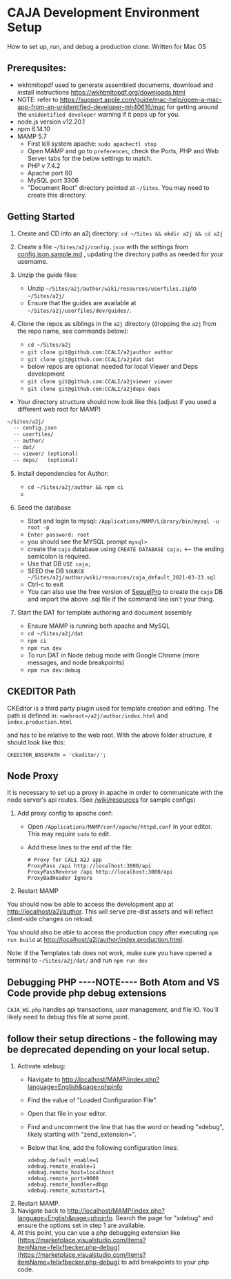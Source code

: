 # CAJA Development Environment Setup
How to set up, run, and debug a production clone.
Written for Mac OS

## Prerequsites:

- wkhtmltopdf used to generate assembled documents, download and install instructions https://wkhtmltopdf.org/downloads.html
- NOTE: refer to https://support.apple.com/guide/mac-help/open-a-mac-app-from-an-unidentified-developer-mh40616/mac for getting around the `unidentified developer` warning if it pops up for you.
- node.js version v12.20.1
- npm 6.14.10
- MAMP 5.7 
    - First kill system apache: `sudo apachectl stop`
    - Open MAMP and go to `preferences`, check the Ports, PHP and Web Server tabs for the below settings to match.
    - PHP v 7.4.2
    - Apache port 80
    - MySQL port 3306
    - "Document Root" directory pointed at `~/Sites`. You may need to create this directory.

## Getting Started

1. Create and CD into an a2j directory: `cd ~/Sites && mkdir a2j && cd a2j`
   
2. Create a file `~/Sites/a2j/config.json` with the settings from [config.json.sample.md](resources/config.json.sample.md) ,
    updating the directory paths as needed for your username.

3.  Unzip the guide files:
    - Unzip `~/Sites/a2j/author/wiki/resources/userfiles.zip`to `~/Sites/a2j/`
    - Ensure that the guides are available at `~/Sites/a2j/userfiles/dev/guides/`.
  
4. Clone the repos as siblings in the `a2j` directory (dropping the `a2j` from the repo name, see commands below):
    - `cd ~/Sites/a2j`
    - `git clone git@github.com:CCALI/a2jauthor author`
    - `git clone git@github.com:CCALI/a2jdat dat`
    - below repos are optional: needed for local Viewer and Deps development
    - `git clone git@github.com:CCALI/a2jviewer viewer`
    - `git clone git@github.com:CCALI/a2jdeps deps`

- Your directory structure should now look like this (adjust if you used a different web root for MAMP)
```md
~/Sites/a2j/
  -- config.json
  -- userfiles/
  -- author/
  -- dat/
  -- viewer/ (optional)
  -- deps/   (optional)  
```  

5. Install dependencies for Author:
    - `cd ~/Sites/a2j/author && npm ci`
    - 
6. Seed the database
    - Start and login to mysql: `/Applications/MAMP/Library/bin/mysql -u root -p`
    - `Enter password: root`
    - you should see the MYSQL prompt `mysql>`
    - create the `caja` database using `CREATE DATABASE caja;` <-- the ending semicolon is required.
    - Use that DB `USE caja;`
    - SEED the DB `SOURCE ~/Sites/a2j/author/wiki/resources/caja_default_2021-03-23.sql`
    - Ctrl-c to exit
    - You can also use the free version of [SequelPro](https://www.sequelpro.com/) to create the `caja` DB and import the above .sql file if the command line isn't your thing.

7. Start the DAT for template authoring and document assembly 
    - Ensure MAMP is running both apache and MySQL
    - `cd ~/Sites/a2j/dat`
    -  `npm ci` 
    - `npm run dev`
    - To run DAT in Node debug mode with Google Chrome (more messages, and node breakpoints)
    - `npm run dev:debug`

## CKEDITOR Path
CKEditor is a third party plugin used for template creation and editing.  The path is defined in:
```<webroot>/a2j/author/index.html``` and ```index.production.html```

and has to be relative to the web root.  With the above folder structure, it should look like this:

```CKEDITOR_BASEPATH = 'ckeditor/';```

## Node Proxy

It is necessary to set up a proxy in apache in order to communicate with the node server's api routes. (See [/wiki/resources](../wiki/resources_) for sample configs)

1. Add proxy config to apache conf:
    - Open `/Applications/MAMP/conf/apache/httpd.conf` in your editor. This may require `sudo` to edit.
    - Add these lines to the end of the file:

        ```
        # Proxy for CALI A2J app
        ProxyPass /api http://localhost:3000/api
        ProxyPassReverse /api http://localhost:3000/api
        ProxyBadHeader Ignore
        ```

2. Restart MAMP

You should now be able to access the development app at [http://localhost/a2j/author](http://localhost/a2j/author). This will serve pre-dist assets and will reflect client-side changes on reload.

You should also be able to access the production copy after executing `npm run build` at [http://localhost/a2j/author/index.production.html](http://localhost/a2j/author/index.production.html).  

Note: if the Templates tab does not work, make sure you have opened a terminal to `~/Sites/a2j/dat/` and run `npm run dev`  
  
  
  
## Debugging PHP  ----NOTE---- Both Atom and VS Code provide php debug extensions
`CAJA_WS.php` handles api transactions, user management, and file IO. You'll likely need to debug this file at some point.

## follow their setup directions - the following may be deprecated depending on your local setup.

1. Activate xdebug:
    - Navigate to [http://localhost/MAMP/index.php?language=English&page=phpinfo](http://localhost/MAMP/index.php?language=English&page=phpinfo)
    - Find the value of "Loaded Configuration File".
    - Open that file in your editor.
    - Find and uncomment the line that has the word or heading "xdebug", likely starting with "zend_extension=".
    - Below that line, add the following configuration lines:

        ```
        xdebug.default_enable=1
        xdebug.remote_enable=1
        xdebug.remote_host=localhost
        xdebug.remote_port=9000
        xdebug.remote_handler=dbgp
        xdebug.remote_autostart=1
        ```
2. Restart MAMP.
3. Navigate back to [http://localhost/MAMP/index.php?language=English&page=phpinfo](http://localhost/MAMP/index.php?language=English&page=phpinfo). Search the page for "xdebug" and ensure the options set in step 1 are available.
4. At this point, you can use a php debugging extension like [https://marketplace.visualstudio.com/items?itemName=felixfbecker.php-debug](https://marketplace.visualstudio.com/items?itemName=felixfbecker.php-debug) to add breakpoints to your php code.


